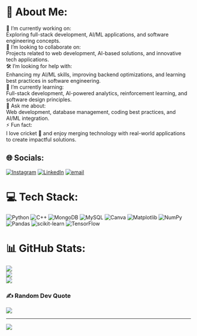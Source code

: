 # 💫 About Me:
📡 I’m currently working on:<br>Exploring full-stack development, AI/ML applications, and software engineering concepts.<br>🤝 I’m looking to collaborate on:<br>Projects related to web development, AI-based solutions, and innovative tech applications.<br>🛠️ I’m looking for help with:<br>Enhancing my AI/ML skills, improving backend optimizations, and learning best practices in software engineering.<br>🌱 I’m currently learning:<br>Full-stack development, AI-powered analytics, reinforcement learning, and software design principles.<br>💬 Ask me about:<br>Web development, database management, coding best practices, and AI/ML integration.<br>⚡ Fun fact:<br>I love cricket 🏏 and enjoy merging technology with real-world applications to create impactful solutions.


## 🌐 Socials:
[![Instagram](https://img.shields.io/badge/Instagram-%23E4405F.svg?logo=Instagram&logoColor=white)](https://instagram.com/b_nitya_18) [![LinkedIn](https://img.shields.io/badge/LinkedIn-%230077B5.svg?logo=linkedin&logoColor=white)](www.linkedin.com/in/nityabhatnagar18) [![email](https://img.shields.io/badge/Email-D14836?logo=gmail&logoColor=white)](mailto:nbnitya123@gmail.com) 

# 💻 Tech Stack:
![Python](https://img.shields.io/badge/python-3670A0?style=for-the-badge&logo=python&logoColor=ffdd54) ![C++](https://img.shields.io/badge/c++-%2300599C.svg?style=for-the-badge&logo=c%2B%2B&logoColor=white) ![MongoDB](https://img.shields.io/badge/MongoDB-%234ea94b.svg?style=for-the-badge&logo=mongodb&logoColor=white) ![MySQL](https://img.shields.io/badge/mysql-4479A1.svg?style=for-the-badge&logo=mysql&logoColor=white) ![Canva](https://img.shields.io/badge/Canva-%2300C4CC.svg?style=for-the-badge&logo=Canva&logoColor=white) ![Matplotlib](https://img.shields.io/badge/Matplotlib-%23ffffff.svg?style=for-the-badge&logo=Matplotlib&logoColor=black) ![NumPy](https://img.shields.io/badge/numpy-%23013243.svg?style=for-the-badge&logo=numpy&logoColor=white) ![Pandas](https://img.shields.io/badge/pandas-%23150458.svg?style=for-the-badge&logo=pandas&logoColor=white) ![scikit-learn](https://img.shields.io/badge/scikit--learn-%23F7931E.svg?style=for-the-badge&logo=scikit-learn&logoColor=white) ![TensorFlow](https://img.shields.io/badge/TensorFlow-%23FF6F00.svg?style=for-the-badge&logo=TensorFlow&logoColor=white)
# 📊 GitHub Stats:
![](https://github-readme-stats.vercel.app/api?username=BNitya18&theme=react&hide_border=false&include_all_commits=false&count_private=false)<br/>
![](https://github-readme-streak-stats.herokuapp.com/?user=BNitya18&theme=react&hide_border=false)<br/>
![](https://github-readme-stats.vercel.app/api/top-langs/?username=BNitya18&theme=react&hide_border=false&include_all_commits=false&count_private=false&layout=compact)

### ✍️ Random Dev Quote
![](https://quotes-github-readme.vercel.app/api?type=horizontal&theme=radical)

<!-- ### 🔝 Top Contributed Repo
![](https://github-contributor-stats.vercel.app/api?username=Nitya18-dev&limit=5&theme=dark&combine_all_yearly_contributions=true)  -->

---
[![](https://visitcount.itsvg.in/api?id=Nitya18-dev&icon=0&color=0)](https://visitcount.itsvg.in)

